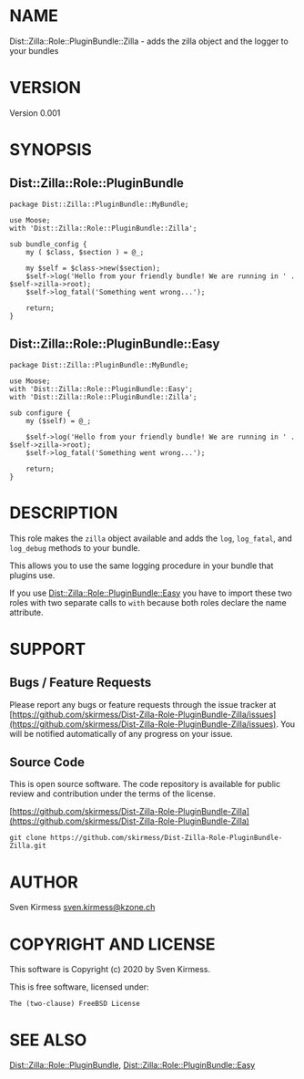 # NAME

Dist::Zilla::Role::PluginBundle::Zilla - adds the zilla object and the logger to your bundles

# VERSION

Version 0.001

# SYNOPSIS

## Dist::Zilla::Role::PluginBundle

    package Dist::Zilla::PluginBundle::MyBundle;

    use Moose;
    with 'Dist::Zilla::Role::PluginBundle::Zilla';

    sub bundle_config {
        my ( $class, $section ) = @_;

        my $self = $class->new($section);
        $self->log('Hello from your friendly bundle! We are running in ' . $self->zilla->root);
        $self->log_fatal('Something went wrong...');

        return;
    }

## Dist::Zilla::Role::PluginBundle::Easy

    package Dist::Zilla::PluginBundle::MyBundle;

    use Moose;
    with 'Dist::Zilla::Role::PluginBundle::Easy';
    with 'Dist::Zilla::Role::PluginBundle::Zilla';

    sub configure {
        my ($self) = @_;

        $self->log('Hello from your friendly bundle! We are running in ' . $self->zilla->root);
        $self->log_fatal('Something went wrong...');

        return;
    }

# DESCRIPTION

This role makes the `zilla` object available and adds the `log`,
`log_fatal`, and `log_debug` methods to your bundle.

This allows you to use the same logging procedure in your bundle that plugins
use.

If you use [Dist::Zilla::Role::PluginBundle::Easy](https://metacpan.org/pod/Dist::Zilla::Role::PluginBundle::Easy) you have to import these
two roles with two separate calls to `with` because both roles declare the
name attribute.

# SUPPORT

## Bugs / Feature Requests

Please report any bugs or feature requests through the issue tracker
at [https://github.com/skirmess/Dist-Zilla-Role-PluginBundle-Zilla/issues](https://github.com/skirmess/Dist-Zilla-Role-PluginBundle-Zilla/issues).
You will be notified automatically of any progress on your issue.

## Source Code

This is open source software. The code repository is available for
public review and contribution under the terms of the license.

[https://github.com/skirmess/Dist-Zilla-Role-PluginBundle-Zilla](https://github.com/skirmess/Dist-Zilla-Role-PluginBundle-Zilla)

    git clone https://github.com/skirmess/Dist-Zilla-Role-PluginBundle-Zilla.git

# AUTHOR

Sven Kirmess <sven.kirmess@kzone.ch>

# COPYRIGHT AND LICENSE

This software is Copyright (c) 2020 by Sven Kirmess.

This is free software, licensed under:

    The (two-clause) FreeBSD License

# SEE ALSO

[Dist::Zilla::Role::PluginBundle](https://metacpan.org/pod/Dist::Zilla::Role::PluginBundle),
[Dist::Zilla::Role::PluginBundle::Easy](https://metacpan.org/pod/Dist::Zilla::Role::PluginBundle::Easy)
